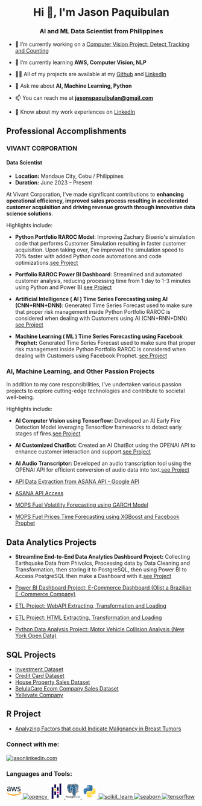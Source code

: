 <h1 align="center">Hi 👋, I'm Jason Paquibulan</h1>      
<h3 align="center">AI and ML Data Scientist from Philippines</h3>

- 🔭 I’m currently working on a [Computer Vision Project: Detect,Tracking and Counting](https://github.com/jasonpaquibulan/Portfolio/blob/main/12.%20Object%20Detection%2C%20Tracking%20and%20Counting%20using%20Computer%20Vision%20Libraries/VideoPic2.png)

- 🌱 I’m currently learning **AWS, Computer Vision, NLP**

- 👨‍💻 All of my projects are available at my [Github](https://github.com/jasonpaquibulan/Portfolio/tree/main) and [LinkedIn](https://www.linkedin.com/in/jsp01/)

- 💬 Ask me about **AI, Machine Learning, Python**

- 📫 You can reach me at **jasonspaquibulan@gmail.com**

- 📄 Know about my work experiences on [LinkedIn](https://www.linkedin.com/in/jsp01/)

## Professional Accomplishments
### VIVANT CORPORATION

#### Data Scientist
- **Location:** Mandaue City, Cebu / Philippines
- **Duration:** June 2023 – Present

At Vivant Corporation, I've made significant contributions to **enhancing operational efficiency, improved sales process resulting in accelerated customer acquisition and driving revenue growth through innovative data science solutions**. 

Highlights include:

- **Python Portfolio RAROC Model**: Improving Zachary Bisenio's simulation code that performs Customer Simulation resulting in faster customer acquisition. Upon taking over, I've improved the simulation speed to 70% faster with added Python code automations and code optimizations.[see Project](https://github.com/jasonpaquibulan/Portfolio/blob/main/1.%20Python%20Portfolio%20RAROC%20Model/python_portfolio_raroc_model.py)

- **Portfolio RAROC Power BI Dashboard**: Streamlined and automated customer analysis, reducing processing time from 1 day to 1-3 minutes using Python and Power BI.[see Project](https://github.com/jasonpaquibulan/Portfolio/blob/main/2.%20Portfolio%20RAROC%20Power%20BI%20Dashboard/DashPic4.png)

- **Artificial Intelligence ( AI ) Time Series Forecasting using AI (CNN+RNN+DNN)**: Generated Time Series Forecast used to make sure that proper risk management inside Python Portfolio RAROC is considered when dealing with Customers using AI (CNN+RNN+DNN) [see Project](https://github.com/jasonpaquibulan/Portfolio/blob/main/7.%20AI%20Time%20Series%20Forecasting(%20CNN%20%2B%20DNN%20%2B%20RNN)/AI%20Time%20Series%20Forecasting(%20CNN%20%2B%20DNN%20%2B%20RNN).ipynb)

- **Machine Learning ( ML ) Time Series Forecasting using Facebook Prophet:** Generated Time Series Forecast used to make sure that proper risk management inside Python Portfolio RAROC is considered when dealing with Customers using Facebook Prophet. [see Project](https://github.com/jasonpaquibulan/Portfolio/blob/main/3.%20Philippine%E2%80%99s%20Electricity%20Spot%20Market%20Prices%20Forecasting/Machine%20Learning%20Time%20Series%20Forecasting%20using%20Facebook%20Prophet.ipynb)

### AI, Machine Learning, and Other Passion Projects

In addition to my core responsibilities, I've undertaken various passion projects to explore cutting-edge technologies and contribute to societal well-being. 

Highlights include:

- **AI Computer Vision using Tensorflow:** Developed an AI Early Fire Detection Model leveraging Tensorflow frameworks to detect early stages of fires.[see Project](https://github.com/jasonpaquibulan/Portfolio/blob/main/4.%20AI%20Computer%20Vision%20using%20Tensorflow/Computer_Vision_Early_Fire_Detection_%20(1).ipynb)

- **AI Customized ChatBot:** Created an AI ChatBot using the OPENAI API to enhance customer interaction and support.[see Project](https://github.com/jasonpaquibulan/Portfolio/blob/main/5.%20AI%20Customized%20ChatBot/Code%20Snippet.png)

- **AI Audio Transcriptor:** Developed an audio transcription tool using the OPENAI API for efficient conversion of audio data into text.[see Project](https://github.com/jasonpaquibulan/Portfolio/blob/main/6.%20AI%20Audio%20Transcriptor/Code%20Snippet.png)
  
- [API Data Extraction from ASANA API - Google API](https://github.com/jasonpaquibulan/Portfolio/blob/main/8.%20API%20Data%20Extraction%20from%20ASANA%20API%20-%20Google%20API/Google_Sheets_Extraction.ipynb)
  
- [ASANA API Access](https://github.com/jasonpaquibulan/Portfolio/blob/main/9.%20ASANA%20API%20%20Access/ASANA_API_Access_Project.ipynb)

- [MOPS Fuel Volatility Forecasting using GARCH Model](https://github.com/jasonpaquibulan/Portfolio/blob/main/10.%20MOPS%20Fuel%20Volatility%20Forecast%20using%20GARCH%20Model/fuel-forecast-garch-model.ipynb)
  
- [MOPS Fuel Prices Time Forecasting using XGBoost and Facebook Prophet](https://github.com/jasonpaquibulan/Portfolio/blob/main/11.%20MOPS%20Fuel%20Prices%20Time%20Forecasting%20using%20XGBoost%20and%20Facebook%20Prophet/using%20XGBoost%20and%20Facebook%20Prophet.ipynb)

## Data Analytics Projects

- **Streamline End-to-End Data Analytics Dashboard Project:** Collecting Earthquake Data from Phivolcs, Processing data by Data Cleaning and Transformation, then storing it to PostgreSQL, then using Power BI to Access PostgreSQL then make a Dashboard with it.[see Project](https://www.linkedin.com/posts/jsp01_philippine-earthquake-analytics-dashboard-activity-7058802695880523776-Q0sx?utm_source=share&utm_medium=member_desktop)
  
- [Power BI Dashboard Project: E-Commerce Dashboard (Olist a Brazilian E-Commerce Company)](https://www.linkedin.com/in/jsp01/details/featured/1635521262502/single-media-viewer/?profileId=ACoAACUdmBAB7kLboV_hhjXSnFStQZvDXB-CYsY)
  
- [ETL Project: WebAPI Extracting, Transformation and Loading](https://www.linkedin.com/in/jsp01/overlay/1635522243802/single-media-viewer/?profileId=ACoAACUdmBAB7kLboV_hhjXSnFStQZvDXB-CYsY)
  
- [ETL Project: HTML Extracting, Transformation and Loading](https://www.linkedin.com/in/jsp01/overlay/1635521906176/single-media-viewer/?profileId=ACoAACUdmBAB7kLboV_hhjXSnFStQZvDXB-CYsY)
  
- [Python Data Analysis Project: Motor Vehicle Collision Analysis (New York Open Data)](https://www.linkedin.com/in/jsp01/details/featured/1635520604237/single-media-viewer/?profileId=ACoAACUdmBAB7kLboV_hhjXSnFStQZvDXB-CYsY)

## SQL Projects

- [Investment Dataset](https://www.linkedin.com/in/jsp01/details/featured/1635520603091/single-media-viewer/?profileId=ACoAACUdmBAB7kLboV_hhjXSnFStQZvDXB-CYsY)
- [Credit Card Dataset](https://www.linkedin.com/in/jsp01/details/featured/1635520602448/single-media-viewer/?profileId=ACoAACUdmBAB7kLboV_hhjXSnFStQZvDXB-CYsY)
- [House Property Sales Dataset](https://www.linkedin.com/in/jsp01/details/featured/1635520599842/single-media-viewer/?profileId=ACoAACUdmBAB7kLboV_hhjXSnFStQZvDXB-CYsY)
- [BelulaCare Ecom Company Sales Dataset](https://www.linkedin.com/in/jsp01/details/featured/1635520601543/single-media-viewer/?profileId=ACoAACUdmBAB7kLboV_hhjXSnFStQZvDXB-CYsY)
- [Yellevate Company](https://www.linkedin.com/in/jsp01/details/featured/1635520603158/single-media-viewer/?profileId=ACoAACUdmBAB7kLboV_hhjXSnFStQZvDXB-CYsY)

## R Project

- [Analyzing Factors that could Indicate Malignancy in Breast Tumors](https://www.linkedin.com/in/jsp01/details/featured/1635520954958/single-media-viewer/?profileId=ACoAACUdmBAB7kLboV_hhjXSnFStQZvDXB-CYsY)


<h3 align="left">Connect with me:</h3>
<p align="left">
<a href="https://linkedin.com/in/jasonlinkedin.com" target="blank"><img align="center" src="https://raw.githubusercontent.com/rahuldkjain/github-profile-readme-generator/master/src/images/icons/Social/linked-in-alt.svg" alt="jasonlinkedin.com" height="30" width="40" /></a>
</p>

<h3 align="left">Languages and Tools:</h3>
<p align="left"> <a href="https://aws.amazon.com" target="_blank" rel="noreferrer"> <img src="https://raw.githubusercontent.com/devicons/devicon/master/icons/amazonwebservices/amazonwebservices-original-wordmark.svg" alt="aws" width="40" height="40"/> </a> <a href="https://opencv.org/" target="_blank" rel="noreferrer"> <img src="https://www.vectorlogo.zone/logos/opencv/opencv-icon.svg" alt="opencv" width="40" height="40"/> </a> <a href="https://pandas.pydata.org/" target="_blank" rel="noreferrer"> <img src="https://raw.githubusercontent.com/devicons/devicon/2ae2a900d2f041da66e950e4d48052658d850630/icons/pandas/pandas-original.svg" alt="pandas" width="40" height="40"/> </a> <a href="https://www.postgresql.org" target="_blank" rel="noreferrer"> <img src="https://raw.githubusercontent.com/devicons/devicon/master/icons/postgresql/postgresql-original-wordmark.svg" alt="postgresql" width="40" height="40"/> </a> <a href="https://www.python.org" target="_blank" rel="noreferrer"> <img src="https://raw.githubusercontent.com/devicons/devicon/master/icons/python/python-original.svg" alt="python" width="40" height="40"/> </a> <a href="https://scikit-learn.org/" target="_blank" rel="noreferrer"> <img src="https://upload.wikimedia.org/wikipedia/commons/0/05/Scikit_learn_logo_small.svg" alt="scikit_learn" width="40" height="40"/> </a> <a href="https://seaborn.pydata.org/" target="_blank" rel="noreferrer"> <img src="https://seaborn.pydata.org/_images/logo-mark-lightbg.svg" alt="seaborn" width="40" height="40"/> </a> <a href="https://www.tensorflow.org" target="_blank" rel="noreferrer"> <img src="https://www.vectorlogo.zone/logos/tensorflow/tensorflow-icon.svg" alt="tensorflow" width="40" height="40"/> </a> </p>
